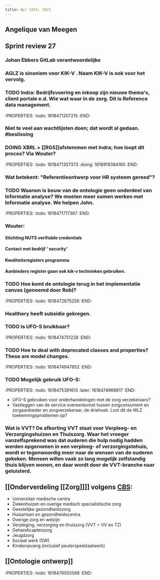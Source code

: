 ```yaml
---
title: Apr 15th, 2021
---
```


## Angelique van Meegen
## Sprint review 27
### Johan Ebbers GitLab verantwoordelijke
### AGLZ is sinoniem voor KIK-V . Naam KIK-V is ook voor het vervolg.
### TODO Indra: Bedrijfsvoering en inkoop zijn nieuwe thema's, client portale e.d. Wie wat waar in de zorg. Dit is Reference data management.
:PROPERTIES:
:todo: 1618471207215
:END:
### Niet te veel aan wachtlijsten doen; dat wordt al gedaan. #beslissing
### DOING XBRL > [[RGS]]afstemmen met Indra; hoe loopt dit proces? Via Wouter?
:PROPERTIES:
:todo: 1618471357373
:doing: 1618919384160
:END:
### Wat betekent: "Referentieontwerp voor HR systeem gereed"?
### TODO Waarom is bouw van de ontologie geen onderdeel van Informatie analyse? We moeten meer samen werken met Informatie analyse. We helpen John.
:PROPERTIES:
:todo: 1618471717367
:END:
### Wouter:
#### Stichting NUTS verifiable credentials
#### Contact met bedrijf ' security'
#### Kwaliteitsregisters programma
#### Aanbieders register gaan ook kik-v technieken gebruiken.
### TODO Hoe komt de ontologie terug in het implementatie canvas (genoemd door Rob)?
:PROPERTIES:
:todo: 1618472675256
:END:
###
### Healthery heeft subsidie gekregen.
### TODO Is UFO-S bruikbaar?
:PROPERTIES:
:todo: 1618474751228
:END:
### TODO Hoe to deal with deprecated classes and properties? These are model changes.
:PROPERTIES:
:todo: 1618474947852
:END:
### TODO Mogelijk gebruik UFO-S:
:PROPERTIES:
:todo: 1618475391613
:later: 1618474968817
:END:
- UFO-S gebruiken voor onderhandelingen met de zorg verzekeraars?
- Vastleggen van de service overeenkomst tussen zorgconsument en zorgaanbieder en zorgverzekeraar, de driehoek. Lost dit de WLZ toekenningsproblemen op?
### Wat is VVT? De afkorting VVT staat voor Verpleeg- en Verzorgingshuizen en Thuiszorg. Waar het vroeger vanzelfsprekend was dat ouderen die hulp nodig hadden werden opgenomen in een verpleeg- of verzorgingstehuis, wordt er tegenwoordig meer naar de wensen van de ouderen gekeken. Mensen willen vaak zo lang mogelijk zelfstandig thuis blijven wonen, en daar wordt door de VVT-branche naar geluisterd.
## [[Onderverdeling [[Zorg]]]] volgens [CBS](https://www.cbs.nl/nl-nl/dossier/arbeidsmarkt-zorg-en-welzijn/hoofdcategorieen/welke-branches-vallen-onder-de-sector-zorg-en-welzijn-):
- Universitair medische centra
- Ziekenhuizen en overige medisch specialistische zorg
- Geestelijke gezondheidszorg
- Huisartsen en gezondheidscentra
- Overige zorg en welzijn
- Verpleging, verzorging en thuiszorg (VVT = VV en TZ)
- Gehandicaptenzorg
- Jeugdzorg
- Sociaal werk (SW)
- Kinderopvang (inclusief peuterspeelzaalwerk)
## [[Ontologie ontwerp]]
:PROPERTIES:
:todo: 1618476550568
:END:
##
